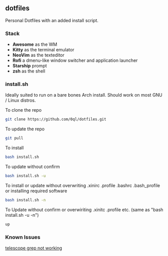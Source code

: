 ## dotfiles
Personal Dotfiles with an added install script.

### Stack

- **Awesome** as the WM
- **Kitty** as the terminal emulator
- **NeoVim** as the texteditor
- **Rofi** a dmenu-like window switcher and application launcher
- **Starship** prompt
- **zsh** as the shell


### install.sh
Ideally suited to run on a bare bones Arch install. Should work on most GNU / Linux distros.

To clone the repo
```bash
git clone https://github.com/0ql/dotfiles.git
```

To update the repo
```bash
git pull
```

To install
```bash
bash install.sh
```

To update without confirm
```bash
bash install.sh -u
```

To install or update without overwriting .xinirc .profile .bashrc .bash_profile or installing required software
```bash
bash install.sh -n
```

To Update without confirm or overwiriting .xinitc .profile etc. (same as "bash install.sh -u -n")
```bash
up
```

### Known Issues

[telescope grep not working](https://github.com/nvim-telescope/telescope.nvim/issues/506)

